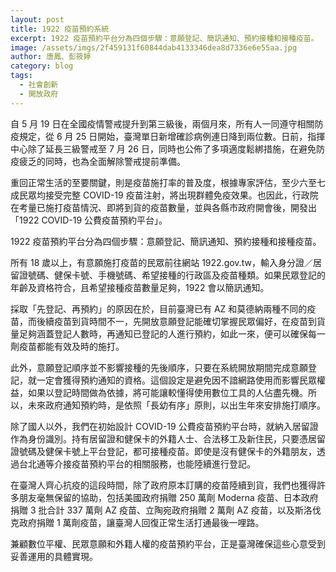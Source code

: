 ```yaml
---
layout: post
title: 1922 疫苗預約系統
excerpt: 1922 疫苗預約平台分為四個步驟：意願登記、簡訊通知、預約接種和接種疫苗。
image: /assets/imgs/2f459131f60844dab4133346dea8d7336e6e55aa.jpg
author: 唐鳳、彭筱婷
category: blog
tags: 
  - 社會創新
  - 開放政府
---
```


自 5 月 19 日在全國疫情警戒提升到第三級後，兩個月來，所有人一同遵守相關防疫規定，從 6 月 25 日開始，臺灣單日新增確診病例連日降到兩位數。日前，指揮中心除了延長三級警戒至 7 月 26 日，同時也公佈了多項適度鬆綁措施，在避免防疫疲乏的同時，也為全面解除警戒提前準備。

重回正常生活的至要關鍵，則是疫苗施打率的普及度，根據專家評估，至少六至七成民眾均接受完整 COVID-19 疫苗注射，將出現群體免疫效果。也因此，行政院在考量已施打疫苗情況、即將到貨的疫苗數量，並與各縣市政府開會後，開發出「1922 COVID-19 公費疫苗預約平台」。

1922 疫苗預約平台分為四個步驟：意願登記、簡訊通知、預約接種和接種疫苗。

所有 18 歲以上，有意願施打疫苗的民眾前往網站 1922.gov.tw，輸入身分證／居留證號碼、健保卡號、手機號碼、希望接種的行政區及疫苗種類。如果民眾登記的年齡及資格符合，且希望接種疫苗數量足夠，1922 會以簡訊通知。

採取「先登記、再預約」的原因在於，目前臺灣已有 AZ 和莫德納兩種不同的疫苗，而後續疫苗到貨時間不一，先開放意願登記能確切掌握民眾偏好，在疫苗到貨量足夠涵蓋登記人數時，再通知已登記的人進行預約，如此一來，便可以確保每一劑疫苗都能有效及時的施打。

此外，意願登記順序並不影響接種的先後順序，只要在系統開放期間完成意願登記，就一定會獲得預約通知的資格。這個設定是避免因不諳網路使用而影響民眾權益，如果以登記時間做為依據，將可能讓較懂得使用數位工具的人佔盡先機。所以，未來政府通知預約時，是依照「長幼有序」原則，以出生年來安排施打順序。

除了國人以外，我們在初始設計 COVID-19 公費疫苗預約平台時，就納入居留證作為身份識別。持有居留證和健保卡的外籍人士、合法移工及新住民，只要憑居留證號碼及健保卡號上平台登記，都可接種疫苗。即使是沒有健保卡的外籍朋友，透過台北通等介接疫苗預約平台的相關服務，也能陸續進行登記。

在臺灣人齊心抗疫的這段時間，除了政府原本訂購的疫苗陸續到貨，我們也獲得許多朋友毫無保留的協助，包括美國政府捐贈 250 萬劑 Moderna 疫苗、日本政府捐贈 3 批合計 337 萬劑 AZ 疫苗、立陶宛政府捐贈 2 萬劑 AZ 疫苗，以及斯洛伐克政府捐贈 1 萬劑疫苗，讓臺灣人回復正常生活打通最後一哩路。

兼顧數位平權、民眾意願和外籍人權的疫苗預約平台，正是臺灣確保這些心意受到妥善運用的具體實現。
